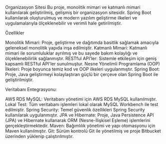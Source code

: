 Organizasyon Sitesi
Bu proje, monolitik mimari ve katmanlı mimari kullanılarak geliştirilmiş, gelişmiş bir organizasyon sitesidir. Spring Boot kullanılarak oluşturulmuş ve modern yazılım geliştirme ilkeleri ve uygulamalarıyla ölçeklenebilir ve verimli hale getirilmiştir.

Özellikler

Monolitik Mimari: Proje, geliştirme ve dağıtımda basitlik sağlamak amacıyla geleneksel monolitik yapıda inşa edilmiştir.
Katmanlı Mimari: Katmanlı mimari ile sorumluluklar ayrılmış ve bu sayede bakım kolaylığı ve ölçeklenebilirlik sağlanmıştır.
RESTful API'ler: Sistemle etkileşim için geniş kapsamlı RESTful API'ler sunulmuştur.
Nesne Yönelimli Programlama (OOP) İlkeleri: Proje boyunca temiz kod ve OOP ilkeleri uygulanmıştır.
Spring Boot: Proje, Java geliştirmeyi kolaylaştıran güçlü bir çerçeve olan Spring Boot ile geliştirilmiştir.

Veritabanı Entegrasyonu:

AWS RDS MySQL: Veritabanı yönetimi için AWS RDS MySQL kullanılmıştır.
Lokal Test: Tüm veritabanı işlemleri lokal olarak MySQL Workbench ile test edilmiştir.
Spring Security: Temel güvenlik özellikleri Spring Security kullanılarak uygulanmıştır.
JPA ve Hibernate: Proje, Java Persistence API (JPA) ve Hibernate kullanarak ORM (Nesne-İlişkisel Eşleme) işlemlerini gerçekleştirmektedir.
Maven: Bağımlılık yönetimi ve yapı otomasyonu için Maven kullanılmıştır.
Git: Sürüm kontrolü Git ile yönetilmiş ve proje Bitbucket üzerinden yüklenip çalıştırılmıştır.